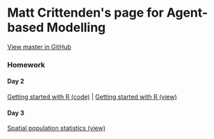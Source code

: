 # Matt Crittenden's page for Agent-based Modelling

[View master in GitHub](https://github.com/micrittenden/Data440-AgentBasedModelling)

### Homework

#### Day 2

[Getting started with R (code)](https://github.com/micrittenden/Data440-AgentBasedModelling/blob/master/HW/1.2_Getting_started_w_R/getting_started_w_R.R)
 | 
[Getting started with R (view)](https://github.com/micrittenden/Data440-AgentBasedModelling/blob/master/HW/1.2_Getting_started_w_R/README.md)

#### Day 3

[Spatial population statistics (view)](https://github.com/micrittenden/Data440-AgentBasedModelling/blob/master/HW/2.1_Spatial_population_statistics/README.md)
